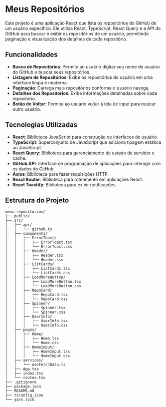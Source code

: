 # Meus Repositórios

Este projeto é uma aplicação React que lista os repositórios do GitHub de um usuário específico. Ele utiliza React, TypeScript, React Query e a API do GitHub para buscar e exibir os repositórios de um usuário, permitindo paginação e visualização dos detalhes de cada repositório.

## Funcionalidades

- **Busca de Repositórios**: Permite ao usuário digitar seu nome de usuário do GitHub e buscar seus repositórios.
- **Listagem de Repositórios**: Exibe os repositórios do usuário em uma interface limpa e moderna.
- **Paginação**: Carrega mais repositórios conforme o usuário navega.
- **Detalhes dos Repositórios**: Exibe informações detalhadas sobre cada repositório.
- **Botão de Voltar**: Permite ao usuário voltar à tela de input para buscar outro usuário.

## Tecnologias Utilizadas

- **React**: Biblioteca JavaScript para construção de interfaces de usuário.
- **TypeScript**: Superconjunto de JavaScript que adiciona tipagem estática ao JavaScript.
- **React Query**: Biblioteca para gerenciamento de estado de servidor e cache.
- **GitHub API**: Interface de programação de aplicações para interagir com os dados do GitHub.
- **Axios**: Biblioteca para fazer requisições HTTP.
- **React Router**: Biblioteca para roteamento em aplicações React.
- **React Toastify**: Biblioteca para exibir notificações.

## Estrutura do Projeto

```plaintext
meus-repositorios/
├── public/
├── src/
│   ├── api/
│   │   └── github.ts
│   ├── components/
│   │   ├── ErrorToast/
│   │   │   ├── ErrorToast.tsx
│   │   │   └── ErrorToast.css
│   │   ├── Header/
│   │   │   ├── Header.tsx
│   │   │   └── Header.css
│   │   ├── ListCards/
│   │   │   ├── ListCards.tsx
│   │   │   └── ListCards.css
│   │   ├── LoadMoreButton/
│   │   │   ├── LoadMoreButton.tsx
│   │   │   └── LoadMoreButton.css
│   │   ├── RepoCard/
│   │   │   ├── RepoCard.tsx
│   │   │   └── RepoCard.css
│   │   ├── Spinner/
│   │   │   ├── Spinner.tsx
│   │   │   └── Spinner.css
│   │   ├── UserInfo/
│   │   │   ├── UserInfo.tsx
│   │   │   └── UserInfo.css
│   ├── pages/
│   │   ├── Home/
│   │   │   ├── Home.tsx
│   │   │   └── Home.css
│   │   ├── HomeInput/
│   │   │   ├── HomeInput.tsx
│   │   │   └── HomeInput.css
│   ├── services/
│   │   └── useFetchData.ts
│   ├── App.tsx
│   ├── index.tsx
│   └── routes.tsx
├── .gitignore
├── package.json
├── README.md
├── tsconfig.json
└── yarn.lock

